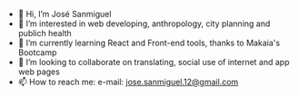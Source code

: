 - 👋 Hi, I’m José Sanmiguel
- 👀 I’m interested in web developing, anthropology, city planning and publich health
- 🌱 I’m currently learning React and Front-end tools, thanks to Makaia's Bootcamp
- 💞️ I’m looking to collaborate on translating, social use of internet and app web pages
- 📫 How to reach me: e-mail: jose.sanmiguel.12@gmail.com

<!---
JJpepe12/JJpepe12 is a ✨ special ✨ repository because its `README.md` (this file) appears on your GitHub profile.
You can click the Preview link to take a look at your changes.
--->
